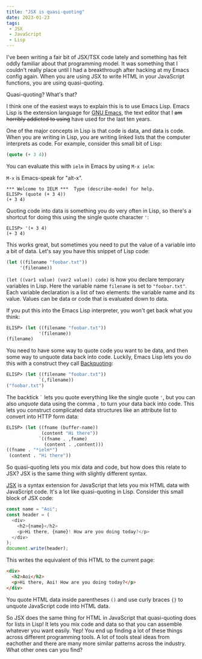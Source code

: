 ```yaml
---
title: "JSX is quasi-quoting"
date: 2023-01-23
tags:
 - JSX
 - JavaScript
 - Lisp
---
```


I've been writing a fair bit of JSX/TSX code lately and something has felt oddly
familiar about that programming model. It was something that I couldn't really
place until I had a breakthrough after hacking at my Emacs config again. When
you are using JSX to write HTML in your JavaScript functions, you are using
quasi-quoting.

<xeblog-conv standalone name="Aoi" mood="wut">Quasi-quoting? What's
that?</xeblog-conv>

<xeblog-hero ai="Waifu Diffusion" file="sky-sigils" prompt="glowing sigils, sigils, zen, yin yang, taoism, landscape, world trade center, peaceful, arknights, scifi, runic energy, spellcraft"></xeblog-hero>

I think one of the easiest ways to explain this is to use Emacs Lisp. Emacs Lisp
is the extension language for [GNU Emacs](https://www.gnu.org/software/emacs/),
the text editor that I ~~am horribly addicted to using~~ have used for the last
ten years.

One of the major concepts in Lisp is that code is data, and data is code. When
you are writing in Lisp, you are writing linked lists that the computer
interprets as code. For example, consider this small bit of Lisp:

```lisp
(quote (+ 3 4))
```

You can evaluate this with `ielm` in Emacs by using `M-x ielm`:

<xeblog-conv standalone name="Mara" mood="hacker">`M-x` is Emacs-speak for
"alt-x".</xeblog-conv>

```
*** Welcome to IELM ***  Type (describe-mode) for help.
ELISP> (quote (+ 3 4))
(+ 3 4)
```

Quoting code into data is something you do very often in Lisp, so there's a
shortcut for doing this using the single quote character `'`:

```
ELISP> '(+ 3 4)
(+ 3 4)
```

This works great, but sometimes you need to put the value of a variable into a
bit of data. Let's say you have this snippet of Lisp code:

```lisp
(let ((filename "foobar.txt"))
     '(filename))
```

<xeblog-conv standalone name="Mara" mood="hacker">`(let ((var1 value) (var2
value)) code)` is how you declare temporary variables in Lisp. Here the variable
name `filename` is set to `"foobar.txt"`. Each variable declaration is a list of
two elements: the variable name and its value. Values can be data or code that
is evaluated down to data.</xeblog-conv>

If you put this into the Emacs Lisp interpreter, you won't get back what you
think:

```lisp
ELISP> (let ((filename "foobar.txt"))
            '(filename))
(filename)
```

You need to have some way to quote code you want to be data, and then some way
to unquote data back into code. Luckily, Emacs Lisp lets you do this with a
construct they call
[Backquoting](https://www.gnu.org/software/emacs/manual/html_node/elisp/Backquote.html):

```lisp
ELISP> (let ((filename "foobar.txt"))
            `(,filename))
("foobar.txt")
```

The backtick <code>`</code> lets you quote everything like the single quote
<code>'</code>, but you can also _unquote_ data using the comma <code>,</code>
to turn your data back into code. This lets you construct complicated data
structures like an attribute list to convert into HTTP form data:

```lisp
ELISP> (let ((fname (buffer-name))
             (content "Hi there"))
            `((fname . ,fname)
              (content . ,content)))
((fname . "*ielm*")
 (content . "Hi there"))
```

<xeblog-conv name="Aoi" mood="cheer">So quasi-quoting lets you mix data and
code, but how does this relate to JSX?</xeblog-conv>
<xeblog-conv name="Mara" mood="aha">JSX is the same thing with slightly
different syntax.</xeblog-conv>

[JSX](https://reactjs.org/docs/introducing-jsx.html) is a syntax extension for
JavaScript that lets you mix HTML data with JavaScript code. It's a lot like
quasi-quoting in Lisp. Consider this small block of JSX code:

```typescript
const name = "Aoi";
const header = (
  <div>
    <h2>{name}</h2>
    <p>Hi there, {name}! How are you doing today?</p>
  </div>
);
document.write(header);
```

This writes the equivalent of this HTML to the current page:

```html
<div>
  <h2>Aoi</h2>
  <p>Hi there, Aoi! How are you doing today?</p>
</div>
```

You quote HTML data inside parentheses `()` and use curly braces `{}` to unquote
JavaScript code into HTML data.

<xeblog-conv name="Aoi" mood="grin">So JSX does the same thing for
HTML in JavaScript that quasi-quoting does for lists in Lisp! It lets you mix
code and data so that you can assemble whatever you want easily.</xeblog-conv>
<xeblog-conv name="Mara" mood="happy">Yep! You end up finding a lot of these
things across different programming tools. A lot of tools steal ideas from
eachother and there are many more similar patterns across the industry. What
other ones can you find?</xeblog-conv>
